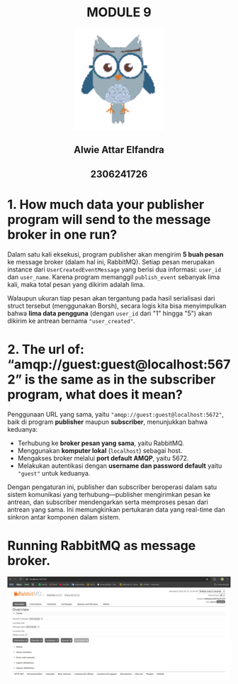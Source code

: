 <div align="center">
    <h1>MODULE 9</h1>
</div>

<div align="center">
    <img src="assets/images/burhan_pixel.png" alt="burhan" width="200"/>
</div>

<div align="center">
    <h2>Alwie Attar Elfandra</h2>
    <h2>2306241726</h2>
</div>

# 1. How much data your publisher program will send to the message broker in one run?

Dalam satu kali eksekusi, program publisher akan mengirim **5 buah pesan** ke message broker (dalam hal ini, RabbitMQ). Setiap pesan merupakan instance dari `UserCreatedEventMessage` yang berisi dua informasi: `user_id` dan `user_name`. Karena program memanggil `publish_event` sebanyak lima kali, maka total pesan yang dikirim adalah lima.

Walaupun ukuran tiap pesan akan tergantung pada hasil serialisasi dari struct tersebut (menggunakan Borsh), secara logis kita bisa menyimpulkan bahwa **lima data pengguna** (dengan `user_id` dari "1" hingga "5") akan dikirim ke antrean bernama `"user_created"`.

# 2. The url of: “amqp://guest:guest@localhost:5672” is the same as in the subscriber program, what does it mean?

Penggunaan URL yang sama, yaitu `"amqp://guest:guest@localhost:5672"`, baik di program **publisher** maupun **subscriber**, menunjukkan bahwa keduanya:

* Terhubung ke **broker pesan yang sama**, yaitu RabbitMQ.
* Menggunakan **komputer lokal** (`localhost`) sebagai host.
* Mengakses broker melalui **port default AMQP**, yaitu 5672.
* Melakukan autentikasi dengan **username dan password default** yaitu `"guest"` untuk keduanya.

Dengan pengaturan ini, publisher dan subscriber beroperasi dalam satu sistem komunikasi yang terhubung—publisher mengirimkan pesan ke antrean, dan subscriber mendengarkan serta memproses pesan dari antrean yang sama. Ini memungkinkan pertukaran data yang real-time dan sinkron antar komponen dalam sistem.

# Running RabbitMQ as message broker.

<div align="center">
    <img src="assets/images/running_rabbitmq.jpg" alt="rabbitmq"/>
</div>